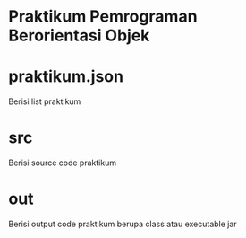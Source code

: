 # Praktikum Pemrograman Berorientasi Objek

# praktikum.json
Berisi list praktikum

# src
Berisi source code praktikum

# out 
Berisi output code praktikum berupa class atau executable jar
